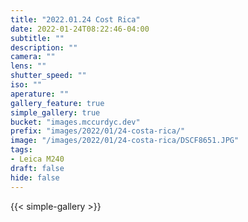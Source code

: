 ```yaml
---
title: "2022.01.24 Cost Rica"
date: 2022-01-24T08:22:46-04:00
subtitle: ""
description: ""
camera: ""
lens: ""
shutter_speed: ""
iso: ""
aperature: ""
gallery_feature: true
simple_gallery: true
bucket: "images.mccurdyc.dev"
prefix: "images/2022/01/24-costa-rica/"
image: "/images/2022/01/24-costa-rica/DSCF8651.JPG"
tags:
- Leica M240
draft: false
hide: false
---
```


{{< simple-gallery >}}
